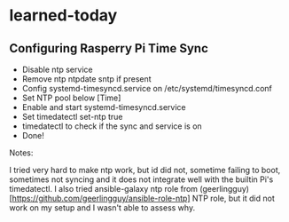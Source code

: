 # learned-today

## Configuring Rasperry Pi Time Sync

* Disable ntp service
* Remove ntp ntpdate sntp if present
* Config systemd-timesyncd.service on /etc/systemd/timesyncd.conf
* Set NTP pool below [Time]
* Enable and start systemd-timesyncd.service
* Set timedatectl set-ntp true
* timedatectl to check if the sync and service is on
* Done!

Notes:

I tried very hard to make ntp work, but id did not, sometime failing to boot, sometimes not syncing and it does not integrate well with the builtin Pi's timedatectl.
I also tried ansible-galaxy ntp role from (geerlingguy)[https://github.com/geerlingguy/ansible-role-ntp] NTP role, but it did not work on my setup and I wasn't able to assess why.